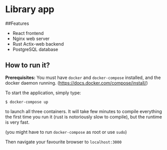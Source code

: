 # Library app

##Features

- React frontend
- Nginx web server
- Rust Actix-web backend
- PostgreSQL database

## How to run it?

**Prerequisites:** You must have `docker` and `docker-compose` installed, and the docker daemon running. (https://docs.docker.com/compose/install/)

To start the application, simply type:
```
$ docker-compose up
```
to launch all three containers. It will take few minutes to compile everything the first time you run it (rust is notoriously slow to compile), but the runtime is very fast.

(you might have to run `docker-compose` as root or use `sudo`)

Then navigate your favourite browser to `localhost:3000`
